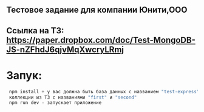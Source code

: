 ## Тестовое задание для компании Юнити,ООО
## Ссылка на ТЗ: https://paper.dropbox.com/doc/Test-MongoDB-JS-nZFhdJ6qjvMqXwcryLRmj
# Запук: 
 ``` javascript 
  npm install + у вас должна быть база данных с названием "test-express" и 2 
  коллекции из ТЗ с названиями "first" и "second"
  npm run dev - запускает приложение
```